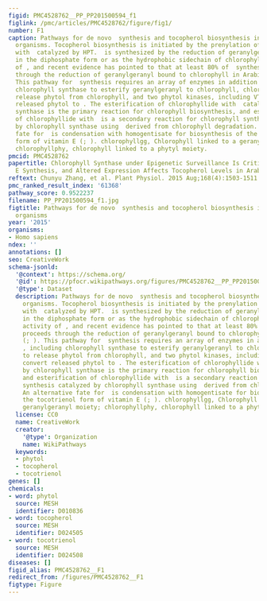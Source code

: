 ```yaml
---
figid: PMC4528762__PP_PP201500594_f1
figlink: /pmc/articles/PMC4528762/figure/fig1/
number: F1
caption: Pathways for de novo  synthesis and tocopherol biosynthesis in photosynthetic
  organisms. Tocopherol biosynthesis is initiated by the prenylation of homogentisate
  with  catalyzed by HPT.  is synthesized by the reduction of geranylgeranyl either
  in the diphosphate form or as the hydrophobic sidechain of chlorophyll by the activity
  of , and recent evidence has pointed to that at least 80% of  synthesis proceeds
  through the reduction of geranylgeranyl bound to chlorophyll in Arabidopsis (; ).
  This pathway for  synthesis requires an array of enzymes in addition to , including
  chlorophyll synthase to esterify geranylgeranyl to chlorophyll, chlorophyllase to
  release phytol from chlorophyll, and two phytol kinases, including VTE5, to convert
  released phytol to . The esterification of chlorophyllide with  catalyzed by chlorophyll
  synthase is the primary reaction for chlorophyll biosynthesis, and esterification
  of chlorophyllide with  is a secondary reaction for chlorophyll synthesis catalyzed
  by chlorophyll synthase using  derived from chlorophyll degradation. An alternative
  fate for  is condensation with homogentisate for biosynthesis of the tocotrienol
  form of vitamin E (; ). chlorophyllgg, Chlorophyll linked to a geranylgeranyl moiety;
  chlorophyllphy, chlorophyll linked to a phytyl moiety.
pmcid: PMC4528762
papertitle: Chlorophyll Synthase under Epigenetic Surveillance Is Critical for Vitamin
  E Synthesis, and Altered Expression Affects Tocopherol Levels in Arabidopsis.
reftext: Chunyu Zhang, et al. Plant Physiol. 2015 Aug;168(4):1503-1511.
pmc_ranked_result_index: '61368'
pathway_score: 0.9522237
filename: PP_PP201500594_f1.jpg
figtitle: Pathways for de novo  synthesis and tocopherol biosynthesis in photosynthetic
  organisms
year: '2015'
organisms:
- Homo sapiens
ndex: ''
annotations: []
seo: CreativeWork
schema-jsonld:
  '@context': https://schema.org/
  '@id': https://pfocr.wikipathways.org/figures/PMC4528762__PP_PP201500594_f1.html
  '@type': Dataset
  description: Pathways for de novo  synthesis and tocopherol biosynthesis in photosynthetic
    organisms. Tocopherol biosynthesis is initiated by the prenylation of homogentisate
    with  catalyzed by HPT.  is synthesized by the reduction of geranylgeranyl either
    in the diphosphate form or as the hydrophobic sidechain of chlorophyll by the
    activity of , and recent evidence has pointed to that at least 80% of  synthesis
    proceeds through the reduction of geranylgeranyl bound to chlorophyll in Arabidopsis
    (; ). This pathway for  synthesis requires an array of enzymes in addition to
    , including chlorophyll synthase to esterify geranylgeranyl to chlorophyll, chlorophyllase
    to release phytol from chlorophyll, and two phytol kinases, including VTE5, to
    convert released phytol to . The esterification of chlorophyllide with  catalyzed
    by chlorophyll synthase is the primary reaction for chlorophyll biosynthesis,
    and esterification of chlorophyllide with  is a secondary reaction for chlorophyll
    synthesis catalyzed by chlorophyll synthase using  derived from chlorophyll degradation.
    An alternative fate for  is condensation with homogentisate for biosynthesis of
    the tocotrienol form of vitamin E (; ). chlorophyllgg, Chlorophyll linked to a
    geranylgeranyl moiety; chlorophyllphy, chlorophyll linked to a phytyl moiety.
  license: CC0
  name: CreativeWork
  creator:
    '@type': Organization
    name: WikiPathways
  keywords:
  - phytol
  - tocopherol
  - tocotrienol
genes: []
chemicals:
- word: phytol
  source: MESH
  identifier: D010836
- word: tocopherol
  source: MESH
  identifier: D024505
- word: tocotrienol
  source: MESH
  identifier: D024508
diseases: []
figid_alias: PMC4528762__F1
redirect_from: /figures/PMC4528762__F1
figtype: Figure
---
```

